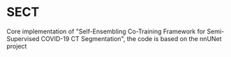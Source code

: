 # SECT

Core implementation of "Self-Ensembling Co-Training Framework for Semi-Supervised COVID-19 CT Segmentation", the code is based on the nnUNet project

